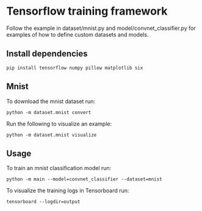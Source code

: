 # Tensorflow training framework

Follow the example in dataset/mnist.py and model/convnet_classifier.py for
examples of how to define custom datasets and models.

## Install dependencies
```
pip install tensorflow numpy pillow matplotlib six
```

## Mnist
To download the mnist dataset run:
```
python -m dataset.mnist convert
```

Run the following to visualize an example:
```
python -m dataset.mnist visualize
```

## Usage
To train an mnist classification model run:
```
python -m main --model=convnet_classifier --dataset=mnist
```

To visualize the training logs in Tensorboard run:
```
tensorboard --logdir=output
```
